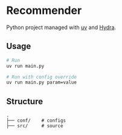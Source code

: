 # Recommender

Python project managed with [uv](https://docs.astral.sh/uv/) and [Hydra](https://hydra.cc/).

## Usage

```bash
# Run
uv run main.py

# Run with config override
uv run main.py param=value
```

## Structure

```
.
├── conf/    # configs
├── src/     # source
```
